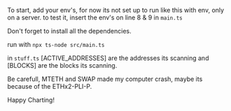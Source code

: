 

To start, add your env's, for now its not set  up to run like this with env, only on a server. to test it, insert the env's on line 8 & 9 in `main.ts`

Don't forget to install all the dependencies. 

run with `npx ts-node src/main.ts`

in `stuff.ts` [ACTIVE_ADDRESSES] are the addresses its scanning and [BLOCKS] are the blocks its scanning.

Be carefull, MTETH and SWAP made my computer crash, maybe its because of the ETHx2-PLI-P. 

Happy Charting!